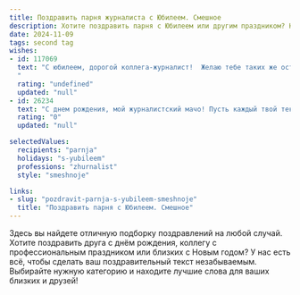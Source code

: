 ```yaml
---
title: Поздравить парня журналиста с Юбилеем. Смешное
description: Хотите поздравить парня с Юбилеем или другим праздником? Наш ИИ создаст незабываемое поздравление, а вы обязательно выделитесь среди других.  
date: 2024-11-09
tags: second tag
wishes:
- id: 117069
  text: "С юбилеем, дорогой коллега-журналист!  Желаю тебе таких же острых сюжетов в жизни, как твои статьи, но без скандалов и судебных исков! Пусть твой профессиональный успех будет настолько же громким, как крики фанатов на твоих эксклюзивных интервью (если таковые, конечно, будут). А главное —  пусть твой гонорар всегда будет  настолько же внушительным, как твой талант придумывать заголовки!
  "
  rating: "undefined"
  updated: "null"
- id: 26234
  text: "С днем рождения, мой журналистский мачо! Пусть каждый твой текст будет как твоя молодость – свеж, ярок и без ошибок. Пусть каждая твоя статья станет главным новостным хитом, а ты – главным героем в мире информации. Желаю, чтобы твои интервью всегда были интереснее, чем последний сезон \"Игры престолов\", и чтобы твои коллеги завидовали твоему таланту, как я завидую твоей молодости! Счастья, здоровья и множества ярких страниц в твоей журналистской книге!"
  rating: "0"
  updated: "null"

selectedValues:
  recipients: "parnja"
  holidays: "s-yubileem"
  professions: "zhurnalist"
  style: "smeshnoje"

links:
- slug: "pozdravit-parnja-s-yubileem-smeshnoje"
  title: "Поздравить парня с Юбилеем. Смешное"
---
```


Здесь вы найдете отличную подборку поздравлений на любой случай. 
Хотите поздравить друга с днём рождения, коллегу с профессиональным праздником или близких с Новым годом? У нас есть всё, чтобы сделать ваш поздравительный текст незабываемым. Выбирайте нужную категорию и находите лучшие слова для ваших близких и друзей!
